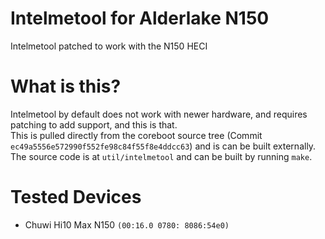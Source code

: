 # Intelmetool for Alderlake N150
Intelmetool patched to work with the N150 HECI

# What is this?
Intelmetool by default does not work with newer hardware, and requires patching to add support, and this is that.<br>
This is pulled directly from the coreboot source tree (Commit ```ec49a5556e572990f552fe98c84f55f8e4ddcc63```) and is can be built externally.<br>
The source code is at ```util/intelmetool``` and can be built by running ```make```.<br>

# Tested Devices
- Chuwi Hi10 Max N150 ```(00:16.0 0780: 8086:54e0)```
